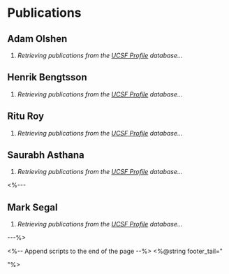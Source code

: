 # Publications

## Adam Olshen
<div id="adam_profiles_publications">
<ol>
  <li>
    <em>Retrieving publications from the <a href="http://profiles.ucsf.edu/adam.olshen">UCSF Profile</a> database...</em>
  </li>
</ol>
</div>

## Henrik Bengtsson
<div id="henrik_profiles_publications">
<ol>
  <li>
    <em>Retrieving publications from the <a href="http://profiles.ucsf.edu/henrik.bengtsson">UCSF Profile</a> database...</em>
  </li>
</ol>
</div>

## Ritu Roy
<div id="ritu_profiles_publications">
<ol>
  <li>
    <em>Retrieving publications from the <a href="http://profiles.ucsf.edu/ritu.roy">UCSF Profile</a> database...</em>
  </li>
</ol>
</div>

## Saurabh Asthana
<div id="saurabh_profiles_publications">
<ol>
  <li>
    <em>Retrieving publications from the <a href="http://profiles.ucsf.edu/saurabh.asthana">UCSF Profile</a> database...</em>
  </li>
</ol>
</div>

<%---
## Mark Segal
<div id="mark_profiles_publications">
<ol>
  <li>
    <em>Retrieving publications from the <a href="http://profiles.ucsf.edu/mark.segal">UCSF Profile</a> database...</em>
  </li>
</ol>
</div>
---%>

<%-- Append scripts to the end of the page --%>
<%@string footer_tail="
<!-- get data from the UCSF Profiles API -->
<script src='../assets/js/publications.js'></script>
<script>
  add_profiles_user_content('adam', 'adam.olshen')
  add_profiles_user_content('henrik', 'henrik.bengtsson')
  add_profiles_user_content('ritu', 'ritu.roy')
  add_profiles_user_content('saurabh', 'saurabh.asthana')
<%---
  add_profiles_user_content('mark', 'mark.segal')
---%>
</script>
"%>

